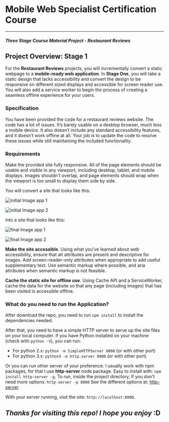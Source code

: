 # Mobile Web Specialist Certification Course
---
#### _Three Stage Course Material Project - Restaurant Reviews_

## Project Overview: Stage 1

For the **Restaurant Reviews** projects, you will incrementally convert a static webpage to a **mobile-ready web application**. In **Stage One**, you will take a static design that lacks accessibility and convert the design to be responsive on different sized displays and accessible for screen reader use. You will also add a service worker to begin the process of creating a seamless offline experience for your users.

### Specification

You have been provided the code for a restaurant reviews website. The code has a lot of issues. It’s barely usable on a desktop browser, much less a mobile device. It also doesn’t include any standard accessibility features, and it doesn’t work offline at all. Your job is to update the code to resolve these issues while still maintaining the included functionality.

### Requirements

Make the provided site fully responsive. All of the page elements should be usable and visible in any viewport, including desktop, tablet, and mobile displays. Images shouldn't overlap, and page elements should wrap when the viewport is too small to display them side by side.

You will convert a site that looks like this:

![initial Image app 1](./assets/docs/starter-mobile-page-1.png)

![initial Image app 2](./assets/docs/starter-mobile-page-2.png)

into a site that looks like this:

![final Image app 1](./assets/docs/finished-mobile-page-1.png)

![final Image app 2](./assets/docs/finished-mobile-page-1.png)

**Make the site accessible**. Using what you've learned about web accessibility, ensure that alt attributes are present and descriptive for images. Add screen-reader-only attributes when appropriate to add useful supplementary text. Use semantic markup where possible, and aria attributes when semantic markup is not feasible.

**Cache the static site for offline use**. Using Cache API and a ServiceWorker, cache the data for the website so that any page (including images) that has been visited is accessible offline.


### What do you need to run the Application?

After download the repo, you need to run `npm install` to install the dependencies needed.

After that, you need to have a simple HTTP server to serve up the site files on your local computer. If you have Python installed on your machine (check with `python -V`), you can run: 

- For python 2.x: `python -m SimpleHTTPServer 8000` (or with other port)
- For python 3.x: `python3 -m http.server 8000` (or with other port)

Or you can run other server of your preference. I usually work with npm packages, for that I use **http-server** node package. Easy to install with: `npm install http-server -g`. To run, inside the project directory, if you don't need more options: `http-server -p 8000`
See the different options at: [http-server](https://www.npmjs.com/package/http-server).

With your server running, visit the site: `http://localhost:8000`.




## *Thanks for visiting this repo! I hope you enjoy* :D


